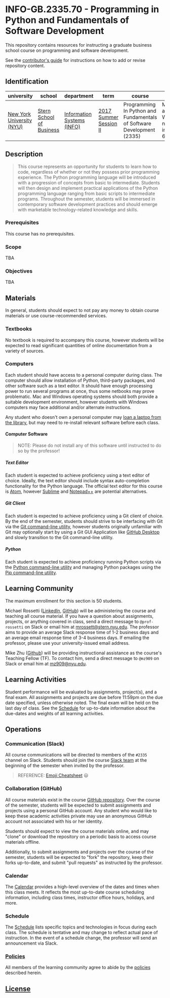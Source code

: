 # INFO-GB.2335.70 - Programming in Python and Fundamentals of Software Development

This repository contains resources for instructing a graduate business school course on programming and software development.

See the [contributor's guide](/CONTRIBUTING.md) for instructions on how to add or revise repository content.

## Identification

university | school | department | term | course | section | credits
--- | --- | --- | --- | --- | --- | ---
[New York University (NYU)](http://www.nyu.edu/) | [Stern School of Business](http://www.stern.nyu.edu/) | [Information Systems (INFO)](http://www.stern.nyu.edu/experience-stern/about/departments-centers-initiatives/academic-departments/ioms-dept) | [2017 Summer Session II](http://www.stern.nyu.edu/portal-partners/registrar/academic-calendars/summer-2017-calendar) | Programming In Python and Fundamentals of Software Development (2335) | Monday and Wednesday nights (70) in KMC 4-60 | 3

## Description

> This course represents an opportunity for students to learn how to code, regardless of whether or not they possess prior programming experience. The Python programming language will be introduced with a progression of concepts from basic to intermediate. Students will then design and implement practical applications of the Python programming language ranging from basic scripts to intermediate programs. Throughout the semester, students will be immersed in contemporary software development practices and should emerge with marketable technology-related knowledge and skills.

### Prerequisites

This course has no prerequisites.

### Scope

TBA

### Objectives

TBA















## Materials

In general, students should expect to not pay any money to obtain course materials or use course-recommended services.

### Textbooks

No textbook is required to accompany this course,
 however students will be expected to read significant quantities of online documentation
 from a variety of sources.

### Computers

Each student should have access to a personal computer during class. The computer should allow installation of Python, third-party packages, and other software such as a text editor. It should have enough processing power to run several programs at once, thus some netbooks may prove problematic. Mac and Windows operating systems should both provide a suitable development environment, however students with Windows computers may face additional and/or alternate instructions.

Any student who doesn't own a personal computer may [loan a laptop from the library](https://library.nyu.edu/services/computing/on-campus/laptop-loans/), but may need to re-install relevant software before each class.

#### Computer Software

> NOTE: Please do not install any of this software until instructed to do so by the professor!

##### Text Editor

Each student is expected to achieve proficiency using a text editor of choice.
Ideally, the text editor should include syntax auto-completion functionality for the Python language.
The official text editor for this course is [Atom](https://atom.io/),
 however [Sublime](https://www.sublimetext.com/)
 and [Notepad++](https://notepad-plus-plus.org/) are potential alternatives.

##### Git Client

Each student is expected to achieve proficiency using a Git client of choice. By the end of the semester, students should strive to be interfacing with Git via the [Git command-line utility](https://git-scm.com/downloads), however students originally unfamiliar with Git may optionally start by using a Git GUI Application like [GitHub Desktop](https://desktop.github.com/) and slowly transition to the Git command-line utility.

##### Python

Each student is expected to achieve proficiency running Python scripts via the [Python command-line utility](https://www.python.org/) and managing Python packages using the [Pip command-line utility](https://pypi.python.org/pypi/pip).

## Learning Community

The maximum enrollment for this section is 50 students.

Michael Rossetti ([LinkedIn](https://www.linkedin.com/in/mikerossetti), [GitHub](https://github.com/s2t2))
 will be administering the course and teaching all course material.
 If you have a question about assignments, projects, or anything covered in class,
 send a direct message to `@prof-rossetti` on Slack
 or email him at [mrossett@stern.nyu.edu](mailto:mrossett@stern.nyu.edu).
 The professor aims to provide an average Slack response time of 1-2 business days and an average email response time of 3-4 business days. If emailing the professor, please use your university-issued email address.

Mike Zhu ([Github](https://github.com/mz888)) will be providing instructional assistance as the course's Teaching Fellow (TF). To contact him, send a direct message to `@mz909` on Slack or email him at [mz909@nyu.edu](mailto:mz909@nyu.edu).

## Learning Activities

Student performance will be evaluated by assignments, project(s), and a final exam. All assignments and projects are due before 11:59pm on the due date specified, unless otherwise noted. The final exam will be held on the last day of class. See the [Schedule](/SCHEDULE.md) for up-to-date information about the due-dates and weights of all learning activities.

## Operations

### Communication (Slack)

All course communications will be directed to members of the `#2335` channel on Slack. Students should join the course [Slack team](https://nyu-info-2335-70.slack.com/) at the beginning of the semester when invited by the professor.

> REFERENCE: [Emoji Cheatsheet](https://www.webpagefx.com/tools/emoji-cheat-sheet/) :smiley:

### Collaboration (GitHub)

All course materials exist in the course [GitHub repository](https://github.com/prof-rossetti/nyu-info-2335-70-201706). Over the course of the semester, students will be expected to submit assignments and projects using a personal GitHub account. Any student who would like to keep these academic activities private may use an anonymous GitHub account not associated with his or her identity.

Students should expect to view the course materials online, and may "clone" or download the repository on a periodic basis to access course materials offline.

Additionally, to submit assignments and projects over the course of the semester, students will be expected to "fork" the repository, keep their forks up-to-date, and submit "pull requests" as instructed by the professor.

### Calendar

The [Calendar](https://calendar.google.com/calendar/embed?src=prof.mj.rossetti%40gmail.com&ctz=America/New_York) provides a high-level overview of the dates and times when this class meets. It reflects the most up-to-date course scheduling information, including class times, instructor office hours, holidays, and more.

### Schedule

The [Schedule](/SCHEDULE.md) lists specific topics and technologies in focus during each class. The schedule is tentative and may change to reflect actual pace of instruction. In the event of a schedule change, the professor will send an announcement via Slack.

### [Policies](/POLICIES.md)

All members of the learning community agree to abide by the [policies](/POLICIES.md) described herein.








## [License](/LICENSE.md)
